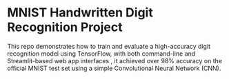 # MNIST Handwritten Digit Recognition Project

This repo demonstrates how to train and evaluate a high-accuracy digit recognition model using TensorFlow, with both command-line and Streamlit-based web app interfaces , it achieved over 98% accuracy on the official MNIST test set using a simple Convolutional Neural Network (CNN).
